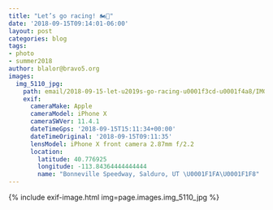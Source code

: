 ```yaml
---
title: "Let’s go racing! 🏍💨"
date: '2018-09-15T09:14:01-06:00'
layout: post
categories: blog
tags:
- photo
- summer2018
author: blalor@bravo5.org
images:
  img_5110_jpg:
    path: email/2018-09-15-let-u2019s-go-racing-u0001f3cd-u0001f4a8/IMG_5110.jpg
    exif:
      cameraMake: Apple
      cameraModel: iPhone X
      cameraSWVer: 11.4.1
      dateTimeGps: '2018-09-15T15:11:34+00:00'
      dateTimeOriginal: '2018-09-15T09:11:35'
      lensModel: iPhone X front camera 2.87mm f/2.2
      location:
        latitude: 40.776925
        longitude: -113.84364444444444
        name: "Bonneville Speedway, Salduro, UT \U0001F1FA\U0001F1F8"
---
```


{% include exif-image.html img=page.images.img_5110_jpg %}
